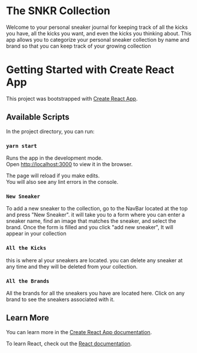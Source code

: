 # The SNKR Collection

Welcome to your personal sneaker journal for keeping track of all the kicks you have, all the kicks you want, and even the kicks you thinking about. This app allows you to categorize your personal sneaker collection by name and brand so that you can keep track of your growing collection


# Getting Started with Create React App

This project was bootstrapped with [Create React App](https://github.com/facebook/create-react-app).

## Available Scripts

In the project directory, you can run:

### `yarn start`

Runs the app in the development mode.\
Open [http://localhost:3000](http://localhost:3000) to view it in the browser.

The page will reload if you make edits.\
You will also see any lint errors in the console.

### `New Sneaker`

To add a new sneaker to the collection, go to the NavBar located at the top and press "New Sneaker". it will take you to a form where you can enter a sneaker name, find an image that matches the sneaker, and select the brand. Once the form is filled and you click "add new sneaker", It will appear in your collection 



### `All the Kicks`

this is where al your sneakers are located. you can delete any sneaker at any time and they will be deleted from your collection.


### `All the Brands`

All the brands for all the sneakers you have are located here. Click on any brand to see the sneakers associated with it. 



## Learn More

You can learn more in the [Create React App documentation](https://facebook.github.io/create-react-app/docs/getting-started).

To learn React, check out the [React documentation](https://reactjs.org/).

